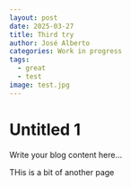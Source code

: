 ```yaml
---
layout: post
date: 2025-03-27
title: Third try
author: José Alberto
categories: Work in progress
tags:
  - great
  - test
image: test.jpg
---
```


# Untitled 1

Write your blog content here...


THis is a bit of another page